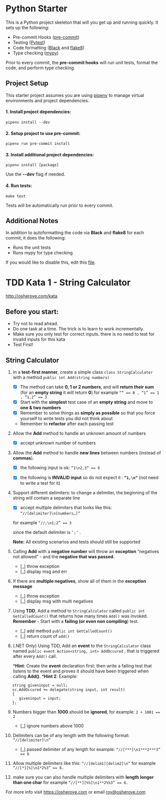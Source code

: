 # Python Starter

This is a Python project skeleton that will you get up and running quickly. It sets up the following:

- Pre-commit Hooks ([pre-commit](https://pre-commit.com/))
- Testing ([Pytest](https://docs.pytest.org/en/latest/))
- Code formatting ([Black](https://github.com/python/black) and [flake8](http://flake8.pycqa.org/en/latest/))
- Type checking ([mypy](http://mypy-lang.org/))

Prior to every commit, the **pre-commit hooks** will run unit tests, format the code, and perform
type checking.

## Project Setup

This starter project assumes you are using [pipenv](https://github.com/pypa/pipenv) to manage
virtual environments and project dependencies.

#### 1. Install project dependencies:

```
pipenv install --dev
```

#### 2. Setup project to use **pre-commit**:

```
pipenv run pre-commit install
```

#### 3. Install additional project dependencies:

```
pipenv install [package]
```

Use the **--dev** flag if needed.

#### 4. Run tests:

```
make test
```

Tests will be automatically run prior to every commit.

## Additional Notes

In addition to autoformatting the code via **Black** and **flake8** for each commit,
it does the following:

- Runs the unit tests
- Runs mypy for type checking

If you would like to disable this, edit this [file](.pre-commit-config.yaml).

# TDD Kata 1 - String Calculator
http://osherove.com/kata
## Before you start:

- Try not to read ahead.
- Do one task at a time. The trick is to learn to work incrementally.
- Make sure you only test for correct inputs. there is no need to test for invalid inputs for this kata
- Test First!

## String Calculator

1. In a **test-first manner**, create a simple class `class StringCalculator`
   with a method `public int Add(string numbers)`

   - [x] The method can take **0, 1 or 2 numbers**, and will **return their sum**
   (for an **empty string** it will return **0**)
   for example
   `“” == 0 , “1” == 1 , “1,2” == 3`
   - [x] Start with the **simplest** test case of an **empty string** and move to **one & two numbers**
   - [x] Remember to solve things as **simply as possible** so that you force yourself to
   write tests you did not think about
   * Remember to **refactor** after each passing test


2. Allow the **Add** method to handle an unknown amount of numbers
   - [x] accept unknown number of numbers

3. Allow the **Add** method to handle **new lines** between numbers (instead of **commas**).
   - [x] the following input is ok: `“1\n2,3” == 6`

   - [x] the following is **INVALID input** so do not expect it : **`“1,\n”`** (not need to write a test for it)

4. Support different delimiters:
   to change a delimiter, the beginning of the string will contain a separate line
   - [x] accept multiple delimiters
   that looks like this:
   `“//[delimiter]\n[numbers…]”`

   for example
   `“//;\n1;2” == 3`

   since the default delimiter is `‘;’` .

   **Note:** All existing scenarios and tests should still be supported

5. Calling **Add** with a **negative number** will throw an **exception** “negatives not allowed” -
   and the **negative that was passed**.
   - [_] throw exception
   - [_] display msg and err

6. If there are **multiple negatives**, show all of them in the **exception message**
   - [_] throw exception
   - [_] display msg with multi negatives

7. Using **TDD**, Add a method to `StringCalculator`
   called `public int GetCalledCount()`
   that returns how many times `Add()` was invoked.
   **Remember** - Start with a **failing (or even non compiling**) test.
   - [_] add method `public int GetCalledCount()`
   - [_] return count of `add()`

8. (.NET Only) Using TDD, Add an **event** to the `StringCalculator` class named
   `public event Action<string, int> AddOccured` ,
   that is triggered after every `Add()` call.

   ***Hint**:
   Create the **event** declaration first:
   then write a failing test that listens to the event
   and proves it should have been triggered when calling **Add()**.
   ***Hint 2**:
   Example:

```
   string giveninput = null;
   sc.AddOccured += delegate(string input, int result)
   {
      giveninput = input;
   };
```

9. Numbers bigger than **1000** should be **ignored**, for example:
   `2 + 1001 == 2`
   - [_] ignore numbers above 1000

10. Delimiters can be of any length with the following format:
    `“//[delimiter]\n”`
    - [_] passed delimiter of any length
    for example:
    `“//[***]\n1***2***3” == 6`

11. Allow multiple delimiters like this:
    `“//[delim1][delim2]\n”`
    for example
    `“//[*][%]\n1*2%3” == 6.`

12. make sure you can also handle multiple delimiters with **length longer than one char**
    for example
    `“//[**][%%]\n1**2%%3” == 6.`

For more info visit https://osherove.com or email roy@osherove.com
